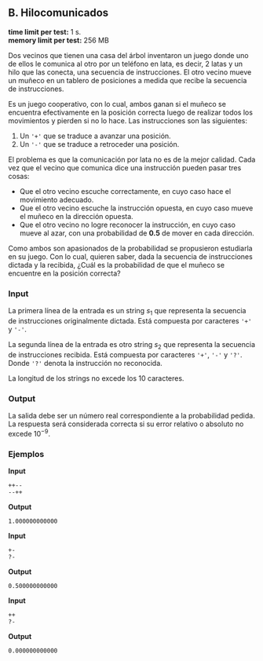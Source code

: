 ## B. Hilocomunicados

**time limit per test:** 1 s.  
**memory limit per test:** 256 MB

Dos vecinos que tienen una casa del árbol inventaron un juego donde uno de ellos le comunica al otro por un teléfono en lata, es decir, 2 latas y un hilo que las conecta, una secuencia de instrucciones. El otro vecino mueve un muñeco en un tablero de posiciones a medida que recibe la secuencia de instrucciones.

Es un juego cooperativo, con lo cual, ambos ganan si el muñeco se encuentra efectivamente en la posición correcta luego de realizar todos los movimientos y pierden si no lo hace. Las instrucciones son las siguientes:

1. Un `'+'` que se traduce a avanzar una posición.
2. Un `'-'` que se traduce a retroceder una posición.

El problema es que la comunicación por lata no es de la mejor calidad. Cada vez que el vecino que comunica dice una instrucción pueden pasar tres cosas:

- Que el otro vecino escuche correctamente, en cuyo caso hace el movimiento adecuado.
- Que el otro vecino escuche la instrucción opuesta, en cuyo caso mueve el muñeco en la dirección opuesta.
- Que el otro vecino no logre reconocer la instrucción, en cuyo caso mueve al azar, con una probabilidad de **0.5** de mover en cada dirección.

Como ambos son apasionados de la probabilidad se propusieron estudiarla en su juego. Con lo cual, quieren saber, dada la secuencia de instrucciones dictada y la recibida, ¿Cuál es la probabilidad de que el muñeco se encuentre en la posición correcta?

### Input

La primera línea de la entrada es un string $s_1$ que representa la secuencia de instrucciones originalmente dictada. Está compuesta por caracteres `'+'` y `'-'`.

La segunda línea de la entrada es otro string $s_2$ que representa la secuencia de instrucciones recibida. Está compuesta por caracteres `'+'`, `'-'` y `'?'`. Donde `'?'` denota la instrucción no reconocida.

La longitud de los strings no excede los 10 caracteres.

### Output

La salida debe ser un número real correspondiente a la probabilidad pedida. La respuesta será considerada correcta si su error relativo o absoluto no excede $10^{-9}$.
### Ejemplos

**Input**
```
++--
--++
```
**Output**
```
1.000000000000
```

**Input**
```
+-
?-
```
**Output**
```
0.500000000000
```

**Input**
```
++
?-
```
**Output**
```
0.000000000000
```